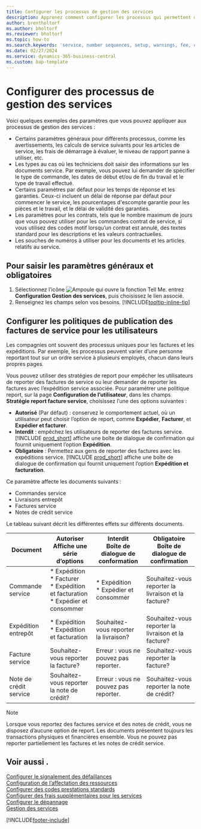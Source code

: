 ```yaml
---
title: Configurer les processus de gestion des services
description: Apprenez comment configurer les processus qui permettent de vérifier que les clients sont satisfaits de votre services.
author: brentholtorf
ms.author: bholtorf
ms.reviewer: bholtorf
ms.topic: how-to
ms.search.keywords: 'service, number sequences, setup, warnings, fee, contracts, warranties'
ms.date: 02/27/2024
ms.service: dynamics-365-business-central
ms.custom: bap-template
---
```


# Configurer des processus de gestion des services

Voici quelques exemples des paramètres que vous pouvez appliquer aux processus de gestion des services :  
  
* Certains paramètres généraux pour différents processus, comme les avertissements, les calculs de service suivants pour les articles de service, les frais de démarrage à évaluer, le niveau de rapport panne à utiliser, etc.  
* Les types au cas où les techniciens doit saisir des informations sur les documents service. Par exemple, vous pouvez lui demander de spécifier le type de commande, les dates de début et/ou de fin du travail et le type de travail effectué.  
* Certains paramètres par défaut pour les temps de réponse et les garanties. Ceux-ci incluent un délai de réponse par défaut pour commencer le service, les pourcentages d'escompte garantie pour les pièces et le travail, et le délai de validité des garanties.  
* Les paramètres pour les contrats, tels que le nombre maximum de jours que vous pouvez utiliser pour les commandes contrat de service, si vous utilisez des codes motif lorsqu’un contrat est annulé, des textes standard pour les descriptions et les valeurs contractuelles.  
* Les souches de numéros à utiliser pour les documents et les articles relatifs au service.  

## Pour saisir les paramètres généraux et obligatoires

1. Sélectionnez l’icône ![Ampoule qui ouvre la fonction Tell Me.](media/ui-search/search_small.png "Dites-moi ce que vous voulez faire") entrez **Configuration Gestion des services**, puis choisissez le lien associé.
2. Renseignez les champs selon vos besoins. [!INCLUDE[tooltip-inline-tip](includes/tooltip-inline-tip_md.md)]  

## Configurer les politiques de publication des factures de service pour les utilisateurs

Les compagnies ont souvent des processus uniques pour les factures et les expéditions. Par exemple, les processus peuvent varier d’une personne reportant tout sur un ordre service à plusieurs employés, chacun dans leurs propres pages.

Vous pouvez utiliser des stratégies de report pour empêcher les utilisateurs de reporter des factures de service ou leur demander de reporter les factures avec l’expédition service associée. Pour paramétrer une politique report, sur la page **Configuration de l’utilisateur**, dans les champs **Stratégie report facture service**, choisissez l’une des options suivantes :

* **Autorisé** (Par défaut) : conservez le comportement actuel, où un utilisateur peut choisir l’option de report, comme **Expédier**, **Facturer**, et **Expédier et facturer**.
* **Interdit** : empêchez les utilisateurs de reporter des factures service. [!INCLUDE [prod_short](includes/prod_short.md)] affiche une boîte de dialogue de confirmation qui fournit uniquement l’option **Expédition**.
* **Obligatoire** : Permettez aux gens de reporter des factures avec les expéditions service. [!INCLUDE [prod_short](includes/prod_short.md)] affiche une boîte de dialogue de confirmation qui fournit uniquement l’option **Expédition et facturation**.

Ce paramètre affecte les documents suivants :

* Commandes service
* Livraisons entrepôt
* Factures service
* Notes de crédit service

Le tableau suivant décrit les différentes effets sur différents documents.

|Document  |Autoriser<br>Affiche une série d’options   |Interdit<br>Boîte de dialogue de conformation  |Obligatoire<br>Boîte de dialogue de confirmation  |
|---------|---------|---------|---------|
|Commande service     | * Expédition<br>* Facturer<br>* Expédition et facturation<br>* Expédier et consommer         |* Expédition<br>* Expédier et consommer  |Souhaitez-vous reporter la livraison et la facture?         |
|Expédition entrepôt     |* Expédition<br>* Expédition et facturation         |Souhaitez-vous reporter la livraison?         | Souhaitez-vous reporter la livraison et la facture?        |
|Facture service     | Souhaitez-vous reporter la facture?         | Erreur : vous ne pouvez pas reporter.       |Souhaitez-vous reporter la facture?         |
|Note de crédit service     | Souhaitez-vous reporter la note de crédit?         | Erreur : vous ne pouvez pas reporter.        |Souhaitez-vous reporter la note de crédit?         |

> [!NOTE]
> Lorsque vous reportez des factures service et des notes de crédit, vous ne disposez d’aucune option de report. Les documents présentent toujours les transactions physiques et financières ensemble. Vous ne pouvez pas reporter partiellement les factures et les notes de crédit service.

## Voir aussi .  

[Configurer le signalement des défaillances](service-how-setup-fault-reporting.md)  
[Configuration de l’affectation des ressources](service-how-setup-resource-allocation.md)  
[Configurer des codes prestations standards](service-how-setup-service-coding.md)  
[Configurer des frais supplémentaires pour les services](service-how-setup-service-costs-pricing.md)  
[Configurer le dépannage](service-how-setup-troubleshooting.md)  
[Gestion des services](service-service.md)  


[!INCLUDE[footer-include](includes/footer-banner.md)]
